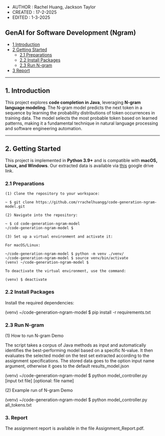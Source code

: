 ####
* AUTHOR  : Rachel Huang, Jackson Taylor
* CREATED : 17-2-2025
* EDITED  : 1-3-2025
####

## GenAI for Software Development (Ngram)

* [1 Introduction](#1-introduction)  
* [2 Getting Started](#2-getting-started)  
  * [2.1 Preparations](#21-preparations)  
  * [2.2 Install Packages](#22-install-packages)  
  * [2.3 Run N-gram](#23-run-n-gram)  
* [3 Report](#3-report)  

---

## **1. Introduction**  
This project explores **code completion in Java**, leveraging **N-gram language modeling**. The N-gram model predicts the next token in a sequence by learning the probability distributions of token occurrences in training data. The model selects the most probable token based on learned patterns, making it a fundamental technique in natural language processing and software engineering automation.  

---

## **2. Getting Started**  

This project is implemented in **Python 3.9+** and is compatible with **macOS, Linux, and Windows**. Our extracted data is available via [this](https://drive.google.com/drive/folders/1fAkrV63o_tZjk5eRHHE9x1NFYQeN-ZhA?usp=sharing)  google drive link. 

### **2.1 Preparations**  

```shell
(1) Clone the repository to your workspace:

~ $ git clone https://github.com/rrachelhuangg/code-generation-ngram-model.git

(2) Navigate into the repository:

~ $ cd code-generation-ngram-model
~/code-generation-ngram-model $

(3) Set up a virtual environment and activate it:

For macOS/Linux:

~/code-generation-ngram-model $ python -m venv ./venv/
~/code-generation-ngram-model $ source venv/bin/activate
(venv) ~/code-generation-ngram-model $ 

To deactivate the virtual environment, use the command:

(venv) $ deactivate
```

### **2.2 Install Packages**

Install the required dependencies:

(venv) ~/code-generation-ngram-model $ pip install -r requirements.txt

### **2.3 Run N-gram**

(1) How to run N-gram Demo

The script takes a corpus of Java methods as input and automatically identifies the best-performing model based on a specific N-value. It then evaluates the selected model on the test set extracted according to the assignment specifications. The stored data goes to the option input name argument, otherwise it goes to the default results_model.json

(venv) ~/code-generation-ngram-model $ python model_controller.py [input txt file] [optional: file name]

(2) Example run of N-gram Demo

(venv) ~/code-generation-ngram-model $ python model_controller.py all_tokens.txt


### 3. Report

The assignment report is available in the file Assignment_Report.pdf.






